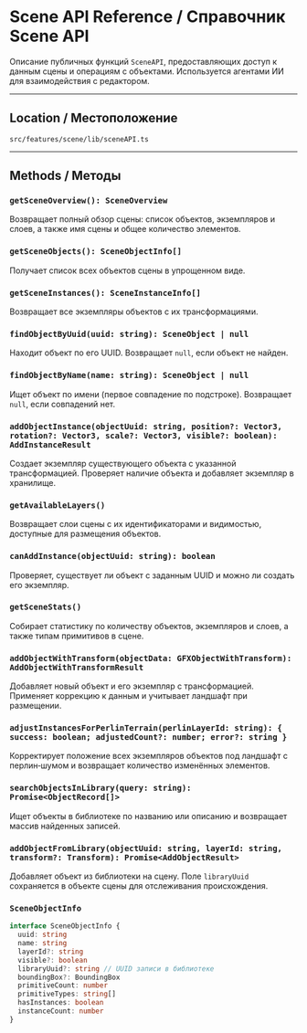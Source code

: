 # Scene API Reference / Справочник Scene API

Описание публичных функций `SceneAPI`, предоставляющих доступ к данным сцены и операциям с объектами. Используется агентами ИИ для взаимодействия с редактором.

---

## Location / Местоположение
`src/features/scene/lib/sceneAPI.ts`

---

## Methods / Методы

### `getSceneOverview(): SceneOverview`
Возвращает полный обзор сцены: список объектов, экземпляров и слоев, а также имя сцены и общее количество элементов.

### `getSceneObjects(): SceneObjectInfo[]`
Получает список всех объектов сцены в упрощенном виде.

### `getSceneInstances(): SceneInstanceInfo[]`
Возвращает все экземпляры объектов с их трансформациями.

### `findObjectByUuid(uuid: string): SceneObject | null`
Находит объект по его UUID. Возвращает `null`, если объект не найден.

### `findObjectByName(name: string): SceneObject | null`
Ищет объект по имени (первое совпадение по подстроке). Возвращает `null`, если совпадений нет.

### `addObjectInstance(objectUuid: string, position?: Vector3, rotation?: Vector3, scale?: Vector3, visible?: boolean): AddInstanceResult`
Создает экземпляр существующего объекта с указанной трансформацией. Проверяет наличие объекта и добавляет экземпляр в хранилище.

### `getAvailableLayers()`
Возвращает слои сцены с их идентификаторами и видимостью, доступные для размещения объектов.

### `canAddInstance(objectUuid: string): boolean`
Проверяет, существует ли объект с заданным UUID и можно ли создать его экземпляр.

### `getSceneStats()`
Собирает статистику по количеству объектов, экземпляров и слоев, а также типам примитивов в сцене.

### `addObjectWithTransform(objectData: GFXObjectWithTransform): AddObjectWithTransformResult`
Добавляет новый объект и его экземпляр с трансформацией. Применяет коррекцию к данным и учитывает ландшафт при размещении.

### `adjustInstancesForPerlinTerrain(perlinLayerId: string): { success: boolean; adjustedCount?: number; error?: string }`
Корректирует положение всех экземпляров объектов под ландшафт с перлин‑шумом и возвращает количество изменённых элементов.

### `searchObjectsInLibrary(query: string): Promise<ObjectRecord[]>`
Ищет объекты в библиотеке по названию или описанию и возвращает массив найденных записей.

### `addObjectFromLibrary(objectUuid: string, layerId: string, transform?: Transform): Promise<AddObjectResult>`
Добавляет объект из библиотеки на сцену. Поле `libraryUuid` сохраняется в объекте сцены для отслеживания происхождения.

### `SceneObjectInfo`
```typescript
interface SceneObjectInfo {
  uuid: string
  name: string
  layerId?: string
  visible?: boolean
  libraryUuid?: string // UUID записи в библиотеке
  boundingBox?: BoundingBox
  primitiveCount: number
  primitiveTypes: string[]
  hasInstances: boolean
  instanceCount: number
}
```
